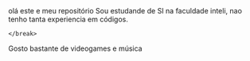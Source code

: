 <t1>
  olá este e meu repositório
<t1/>

<p1>
  Sou estudande de SI na faculdade inteli, nao tenho tanta experiencia em códigos.
  <p1/>
    <break>
      
    </break>
 <p2> 
 Gosto bastante de videogames e música
 <p2/>  
<!--go
**nicholasmillani/nicholasmillani** is a ✨ _special_ ✨ repository because its `README.md` (this file) appears on your GitHub profile.

Here are some ideas to get you started:

- 🔭 I’m currently working on ...
- 🌱 I’m currently learning ...
- 👯 I’m looking to collaborate on ...
- 🤔 I’m looking for help with ...
- 💬 Ask me about ...
- 📫 How to reach me: ...
- 😄 Pronouns: ..
- ⚡ Fun fact: ...
-->
